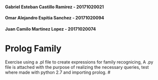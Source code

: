 #### Gabriel Esteban Castillo Ramirez - 20171020021
#### Omar Alejandro Espitia Sanchez - 20171020094
#### Juan Camilo Martinez Lopez - 20171020074
# Prolog Family 
Exercise using a .pl file to create expressions for family recognicing,
A .py file is attached with the purpose of realizing the necessary queries, test 
where made with python 2.7 and importing prolog. #
